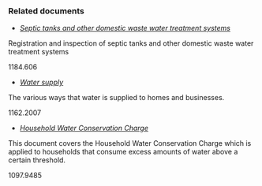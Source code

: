 ###  Related documents

  * [ _Septic tanks and other domestic waste water treatment systems_ ](/en/housing/water-and-coasts/domestic-wastewater-treatment/)

Registration and inspection of septic tanks and other domestic waste water
treatment systems

1184.606

  * [ _Water supply_ ](/en/housing/water-and-coasts/water-supply/)

The various ways that water is supplied to homes and businesses.

1162.2007

  * [ _Household Water Conservation Charge_ ](/en/housing/water-and-coasts/water-charges/)

This document covers the Household Water Conservation Charge which is applied
to households that consume excess amounts of water above a certain threshold.

1097.9485
